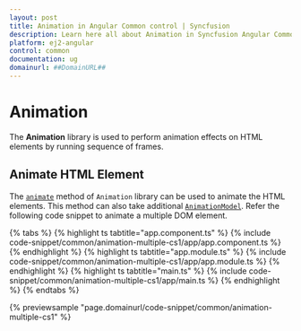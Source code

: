 ```yaml
---
layout: post
title: Animation in Angular Common control | Syncfusion
description: Learn here all about Animation in Syncfusion Angular Common control of Syncfusion Essential JS 2 and more.
platform: ej2-angular
control: common
documentation: ug
domainurl: ##DomainURL##
---
```


# Animation

The **Animation** library is used to perform animation effects on HTML elements by running sequence of frames.

## Animate HTML Element

The [`animate`](https://ej2.syncfusion.com/documentation/api/base/animation#animate) method of `Animation` library can be used to animate the HTML elements. This method can also take additional [`AnimationModel`](https://ej2.syncfusion.com/documentation/api/base/animationModel). Refer the following code snippet to animate a multiple DOM element.

{% tabs %}
{% highlight ts tabtitle="app.component.ts" %}
{% include code-snippet/common/animation-multiple-cs1/app/app.component.ts %}
{% endhighlight %}
{% highlight ts tabtitle="app.module.ts" %}
{% include code-snippet/common/animation-multiple-cs1/app/app.module.ts %}
{% endhighlight %}
{% highlight ts tabtitle="main.ts" %}
{% include code-snippet/common/animation-multiple-cs1/app/main.ts %}
{% endhighlight %}
{% endtabs %}
  
{% previewsample "page.domainurl/code-snippet/common/animation-multiple-cs1" %}
